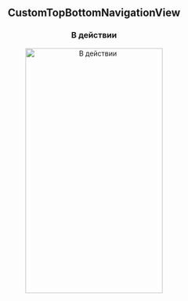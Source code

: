 <div align="center">
<h2 align="center"><span class="tag">CustomTopBottomNavigationView</span></h1>
<h3 align="center"><span class="tag">В действии</span></h1>
<image alt="В действии"
	title="В действии" width="280" height="500" src="/animation/gif_top.gif">



	
	

